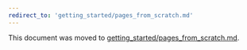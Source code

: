 ```yaml
---
redirect_to: 'getting_started/pages_from_scratch.md'
---
```


This document was moved to [getting_started/pages_from_scratch.md](getting_started/pages_from_scratch.md).

<!-- This redirect file can be deleted February 1, 2021, or later. -->
<!-- Before deletion, see: https://docs.gitlab.com/ee/development/documentation/#move-or-rename-a-page -->
